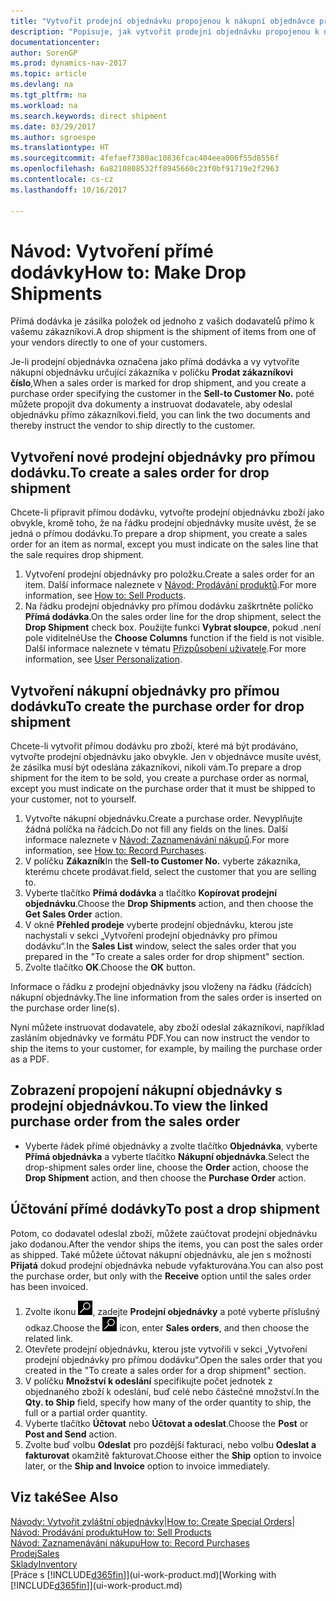 ```yaml
---
title: "Vytvořit prodejní objednávku propojenou k nákupní objednávce pro přímou dodávku"
description: "Popisuje, jak vytvořit prodejní objednávku propojenou k nákupní objednávce k povolení dodávky přímo od dodavatele k zákazníkovi."
documentationcenter: 
author: SorenGP
ms.prod: dynamics-nav-2017
ms.topic: article
ms.devlang: na
ms.tgt_pltfrm: na
ms.workload: na
ms.search.keywords: direct shipment
ms.date: 03/29/2017
ms.author: sgroespe
ms.translationtype: HT
ms.sourcegitcommit: 4fefaef7380ac10836fcac404eea006f55d8556f
ms.openlocfilehash: 6a8210808532ff8945660c23f0bf91719e2f2963
ms.contentlocale: cs-cz
ms.lasthandoff: 10/16/2017

---
```

# <a name="how-to-make-drop-shipments"></a><span data-ttu-id="a0b5f-103">Návod: Vytvoření přímé dodávky</span><span class="sxs-lookup"><span data-stu-id="a0b5f-103">How to: Make Drop Shipments</span></span>
<span data-ttu-id="a0b5f-104">Přímá dodávka je zásilka položek od jednoho z vašich dodavatelů přímo k vašemu zákazníkovi.</span><span class="sxs-lookup"><span data-stu-id="a0b5f-104">A drop shipment is the shipment of items from one of your vendors directly to one of your customers.</span></span>

<span data-ttu-id="a0b5f-105">Je-li prodejní objednávka označena jako přímá dodávka a vy vytvoříte nákupní objednávku určující zákazníka v políčku **Prodat zákazníkovi číslo**,</span><span class="sxs-lookup"><span data-stu-id="a0b5f-105">When a sales order is marked for drop shipment, and you create a purchase order specifying the customer in the **Sell-to Customer No.**</span></span> <span data-ttu-id="a0b5f-106">poté můžete propojit dva dokumenty a instruovat dodavatele, aby odeslal objednávku přímo zákazníkovi.</span><span class="sxs-lookup"><span data-stu-id="a0b5f-106">field, you can link the two documents and thereby instruct the vendor to ship directly to the customer.</span></span>

## <a name="to-create-a-sales-order-for-drop-shipment"></a><span data-ttu-id="a0b5f-107">Vytvoření nové prodejní objednávky pro přímou dodávku.</span><span class="sxs-lookup"><span data-stu-id="a0b5f-107">To create a sales order for drop shipment</span></span>
<span data-ttu-id="a0b5f-108">Chcete-li připravit přímou dodávku, vytvořte prodejní objednávku zboží jako obvykle, kromě toho, že na řádku prodejní objednávky musíte uvést, že se jedná o přímou dodávku.</span><span class="sxs-lookup"><span data-stu-id="a0b5f-108">To prepare a drop shipment, you create a sales order for an item as normal, except you must indicate on the sales line that the sale requires drop shipment.</span></span>

1. <span data-ttu-id="a0b5f-109">Vytvoření prodejní objednávky pro položku.</span><span class="sxs-lookup"><span data-stu-id="a0b5f-109">Create a sales order for an item.</span></span> <span data-ttu-id="a0b5f-110">Další informace naleznete v [Návod: Prodávání produktů](sales-how-sell-products.md).</span><span class="sxs-lookup"><span data-stu-id="a0b5f-110">For more information, see [How to: Sell Products](sales-how-sell-products.md).</span></span>
2. <span data-ttu-id="a0b5f-111">Na řádku prodejní objednávky pro přímou dodávku zaškrtněte políčko **Přímá dodávka**.</span><span class="sxs-lookup"><span data-stu-id="a0b5f-111">On the sales order line for the drop shipment, select the **Drop Shipment** check box.</span></span> <span data-ttu-id="a0b5f-112">Použijte funkci **Vybrat sloupce**, pokud .není pole viditelné</span><span class="sxs-lookup"><span data-stu-id="a0b5f-112">Use the **Choose Columns** function if the field is not visible.</span></span> <span data-ttu-id="a0b5f-113">Další informace naleznete v tématu [Přizpůsobení uživatele](ui-user-personalization.md).</span><span class="sxs-lookup"><span data-stu-id="a0b5f-113">For more information, see [User Personalization](ui-user-personalization.md).</span></span>

## <a name="to-create-the-purchase-order-for-drop-shipment"></a><span data-ttu-id="a0b5f-114">Vytvoření nákupní objednávky pro přímou dodávku</span><span class="sxs-lookup"><span data-stu-id="a0b5f-114">To create the purchase order for drop shipment</span></span>
<span data-ttu-id="a0b5f-115">Chcete-li vytvořit přímou dodávku pro zboží, které má být prodáváno, vytvořte prodejní objednávku jako obvykle. Jen v objednávce musíte uvést, že zásilka musí být odeslána zákazníkovi, nikoli vám.</span><span class="sxs-lookup"><span data-stu-id="a0b5f-115">To prepare a drop shipment for the item to be sold, you create a purchase order as normal, except you must indicate on the purchase order that it must be shipped to your customer, not to yourself.</span></span>

1. <span data-ttu-id="a0b5f-116">Vytvořte nákupní objednávku.</span><span class="sxs-lookup"><span data-stu-id="a0b5f-116">Create a purchase order.</span></span> <span data-ttu-id="a0b5f-117">Nevyplňujte žádná políčka na řádcích.</span><span class="sxs-lookup"><span data-stu-id="a0b5f-117">Do not fill any fields on the lines.</span></span> <span data-ttu-id="a0b5f-118">Další informace naleznete v [Návod: Zaznamenávání nákupů](purchasing-how-record-purchases.md).</span><span class="sxs-lookup"><span data-stu-id="a0b5f-118">For more information, see [How to: Record Purchases](purchasing-how-record-purchases.md).</span></span>
2. <span data-ttu-id="a0b5f-119">V políčku **Zákazník**</span><span class="sxs-lookup"><span data-stu-id="a0b5f-119">In the **Sell-to Customer No.**</span></span> <span data-ttu-id="a0b5f-120">vyberte zákazníka, kterému chcete prodávat.</span><span class="sxs-lookup"><span data-stu-id="a0b5f-120">field, select the customer that you are selling to.</span></span>
3. <span data-ttu-id="a0b5f-121">Vyberte tlačítko **Přímá dodávka** a tlačítko **Kopírovat prodejní objednávku**.</span><span class="sxs-lookup"><span data-stu-id="a0b5f-121">Choose the **Drop Shipments** action, and then choose the **Get Sales Order** action.</span></span>
4. <span data-ttu-id="a0b5f-122">V okně **Přehled prodeje** vyberte prodejní objednávku, kterou jste nachystali v sekci „Vytvoření prodejní objednávky pro přímou dodávku“.</span><span class="sxs-lookup"><span data-stu-id="a0b5f-122">In the **Sales List** window, select the sales order that you prepared in the "To create a sales order for drop shipment" section.</span></span>
5. <span data-ttu-id="a0b5f-123">Zvolte tlačítko **OK**.</span><span class="sxs-lookup"><span data-stu-id="a0b5f-123">Choose the **OK** button.</span></span>

<span data-ttu-id="a0b5f-124">Informace o řádku z prodejní objednávky jsou vloženy na řádku (řádcích) nákupní objednávky.</span><span class="sxs-lookup"><span data-stu-id="a0b5f-124">The line information from the sales order is inserted on the purchase order line(s).</span></span>

<span data-ttu-id="a0b5f-125">Nyní můžete instruovat dodavatele, aby zboží odeslal zákazníkovi, například zasláním objednávky ve formátu PDF.</span><span class="sxs-lookup"><span data-stu-id="a0b5f-125">You can now instruct the vendor to ship the items to your customer, for example, by mailing the purchase order as a PDF.</span></span>     

## <a name="to-view-the-linked-purchase-order-from-the-sales-order"></a><span data-ttu-id="a0b5f-126">Zobrazení propojení nákupní objednávky s prodejní objednávkou.</span><span class="sxs-lookup"><span data-stu-id="a0b5f-126">To view the linked purchase order from the sales order</span></span>
* <span data-ttu-id="a0b5f-127">Vyberte řádek přímé objednávky a zvolte tlačítko **Objednávka**, vyberte **Přímá objednávka** a vyberte tlačítko **Nákupní objednávka**.</span><span class="sxs-lookup"><span data-stu-id="a0b5f-127">Select the drop-shipment sales order line, choose the **Order** action, choose the **Drop Shipment** action, and then choose the **Purchase Order** action.</span></span>

## <a name="to-post-a-drop-shipment"></a><span data-ttu-id="a0b5f-128">Účtování přímé dodávky</span><span class="sxs-lookup"><span data-stu-id="a0b5f-128">To post a drop shipment</span></span>
<span data-ttu-id="a0b5f-129">Potom, co dodavatel odeslal zboží, můžete zaúčtovat prodejní objednávku jako dodanou.</span><span class="sxs-lookup"><span data-stu-id="a0b5f-129">After the vendor ships the items, you can post the sales order as shipped.</span></span> <span data-ttu-id="a0b5f-130">Také můžete účtovat nákupní objednávku, ale jen s možností **Přijatá** dokud prodejní objednávka nebude vyfakturována.</span><span class="sxs-lookup"><span data-stu-id="a0b5f-130">You can also post the purchase order, but only with the **Receive** option until the sales order has been invoiced.</span></span>

1. <span data-ttu-id="a0b5f-131">Zvolte ikonu ![Vyhledat stránku nebo sestavu](media/ui-search/search_small.png "Ikona Vyhledat stránku nebo sestavu"), zadejte **Prodejní objednávky** a poté vyberte příslušný odkaz.</span><span class="sxs-lookup"><span data-stu-id="a0b5f-131">Choose the ![Search for Page or Report](media/ui-search/search_small.png "Search for Page or Report icon") icon, enter **Sales orders**, and then choose the related link.</span></span>
2. <span data-ttu-id="a0b5f-132">Otevřete prodejní objednávku, kterou jste vytvořili v sekci „Vytvoření prodejní objednávky pro přímou dodávku“.</span><span class="sxs-lookup"><span data-stu-id="a0b5f-132">Open the sales order that you created in the "To create a sales order for a drop shipment" section.</span></span>
3. <span data-ttu-id="a0b5f-133">V políčku **Množství k odeslání** specifikujte počet jednotek z objednaného zboží k odeslání, buď celé nebo částečné množství.</span><span class="sxs-lookup"><span data-stu-id="a0b5f-133">In the **Qty. to Ship** field, specify how many of the order quantity to ship, the full or a partial order quantity.</span></span>
4. <span data-ttu-id="a0b5f-134">Vyberte tlačítko **Účtovat** nebo **Účtovat a odeslat**.</span><span class="sxs-lookup"><span data-stu-id="a0b5f-134">Choose the **Post** or **Post and Send** action.</span></span>
5. <span data-ttu-id="a0b5f-135">Zvolte buď volbu **Odeslat** pro pozdější fakturaci, nebo volbu **Odeslat a fakturovat** okamžitě fakturovat.</span><span class="sxs-lookup"><span data-stu-id="a0b5f-135">Choose either the **Ship** option to invoice later, or the **Ship and Invoice** option to invoice immediately.</span></span>

## <a name="see-also"></a><span data-ttu-id="a0b5f-136">Viz také</span><span class="sxs-lookup"><span data-stu-id="a0b5f-136">See Also</span></span>
<span data-ttu-id="a0b5f-137">[Návody: Vytvořit zvláštní objednávky](sales-how-to-create-special-orders.md)|</span><span class="sxs-lookup"><span data-stu-id="a0b5f-137">[How to: Create Special Orders](sales-how-to-create-special-orders.md)|</span></span>  
[<span data-ttu-id="a0b5f-138">Návod: Prodávání produktu</span><span class="sxs-lookup"><span data-stu-id="a0b5f-138">How to: Sell Products</span></span>](sales-how-sell-products.md)  
[<span data-ttu-id="a0b5f-139">Návod: Zaznamenávání nákupu</span><span class="sxs-lookup"><span data-stu-id="a0b5f-139">How to: Record Purchases</span></span>](purchasing-how-record-purchases.md)  
[<span data-ttu-id="a0b5f-140">Prodej</span><span class="sxs-lookup"><span data-stu-id="a0b5f-140">Sales</span></span>](sales-manage-sales.md)  
[<span data-ttu-id="a0b5f-141">Sklady</span><span class="sxs-lookup"><span data-stu-id="a0b5f-141">Inventory</span></span>](inventory-manage-inventory.md)  
<span data-ttu-id="a0b5f-142">[Práce s [!INCLUDE[d365fin](includes/d365fin_md.md)]](ui-work-product.md)</span><span class="sxs-lookup"><span data-stu-id="a0b5f-142">[Working with [!INCLUDE[d365fin](includes/d365fin_md.md)]](ui-work-product.md)</span></span>

